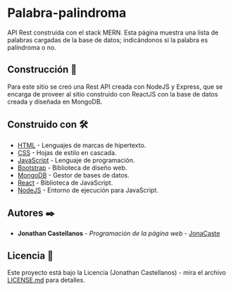 # Palabra-palindroma
API Rest construida con el stack MERN.
Esta página muestra una lista de palabras cargadas de la base de datos; indicándonos si la palabra es palíndroma o no.

## Construcción 🚀
Para este sitio se creó una Rest API creada con NodeJS y Express, que se encarga de proveer al sitio construido con ReactJS con la base de datos creada y diseñada en MongoDB.

## Construido con 🛠️

* [HTML](https://developer.mozilla.org/es/docs/Web/HTML) - Lenguajes de marcas de hipertexto.
* [CSS](https://developer.mozilla.org/es/docs/Web/CSS) - Hojas de estilo en cascada.
* [JavaScript](https://developer.mozilla.org/es/docs/Web/JavaScript) - Lenguaje de programación.
* [Bootstrap](https://getbootstrap.com/) - Biblioteca de diseño web.
* [MongoDB](https://www.mongodb.com/cloud/atlas/lp/try2?utm_content=controlhterms&utm_source=google&utm_campaign=gs_americas_colombia_search_core_brand_atlas_desktop&utm_term=mongodb&utm_medium=cpc_paid_search&utm_ad=e&utm_ad_campaign_id=12212624317&gclid=CjwKCAjw-ZCKBhBkEiwAM4qfF3VhcHc2cxmEjtW7YX2PLMwm6MLAn9h15J4nmyOM2ISQIZiBZ6Z6oBoCDQ4QAvD_BwE) - Gestor de bases de datos.
* [React](https://es.reactjs.org/) - Biblioteca de JavaScript.
* [NodeJS](https://nodejs.org/es/) - Entorno de ejecución para JavaScript.

## Autores ✒️

* **Jonathan Castellanos** - *Programación de la página web* - [JonaCaste](https://github.com/JonaCaste)

## Licencia 📄

Este proyecto está bajo la Licencia (Jonathan Castellanos) - mira el archivo [LICENSE.md](LICENSE.md) para detalles.
